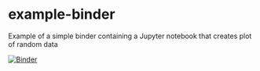 # example-binder
Example of a simple binder containing a Jupyter notebook that creates plot of random data

[![Binder](https://mybinder.org/badge_logo.svg)](https://mybinder.org/v2/gh/alightbody/example-binder/HEAD)
